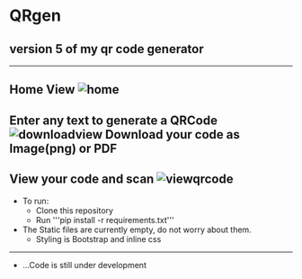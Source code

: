 # QRgen
## version 5 of my qr code generator
-----
Home View
![home](https://user-images.githubusercontent.com/80990247/180645448-5041948a-1f69-4864-b9fd-c1c3a0f51859.png)
-----
Enter any text to generate a QRCode
![downloadview](https://user-images.githubusercontent.com/80990247/180645548-f0d48e6f-4bc4-4fc8-a6a7-1a29aa04ccc4.png)
Download your code as Image(png) or PDF
-----
View your code and scan
![viewqrcode](https://user-images.githubusercontent.com/80990247/180645534-73936b2d-6dcb-4d3b-9940-382229b0076f.png)
-----
* To run:
    * Clone this repository
    * Run '''pip install -r requirements.txt'''
* The Static files are currently empty, do not worry about them.
    * Styling is Bootstrap and inline css
-----
* ...Code is still under development
